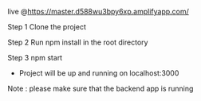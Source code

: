 live @https://master.d588wu3bpy6xp.amplifyapp.com/

Step 1 
Clone the project 

Step 2 Run npm install in the root directory

Step 3
npm start

- Project will be up and running on localhost:3000

Note : please make sure that the backend app is running
